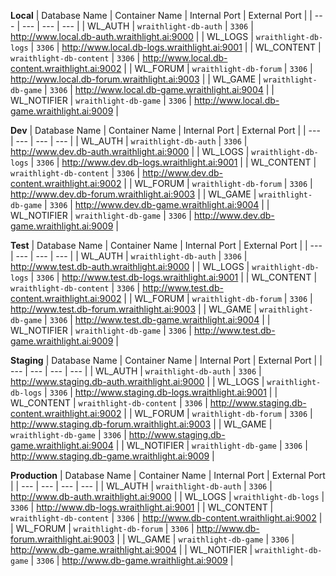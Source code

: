 **Local**
| Database Name     | Container Name            | Internal Port | External Port                                     |
| ---               | ---                       | ---           | ---                                               |
| WL_AUTH           | `wraithlight-db-auth`     | `3306`        | http://www.local.db-auth.wraithlight.ai:9000      |
| WL_LOGS           | `wraithlight-db-logs`     | `3306`        | http://www.local.db-logs.wraithlight.ai:9001      |
| WL_CONTENT        | `wraithlight-db-content`  | `3306`        | http://www.local.db-content.wraithlight.ai:9002   |
| WL_FORUM          | `wraithlight-db-forum`    | `3306`        | http://www.local.db-forum.wraithlight.ai:9003     |
| WL_GAME           | `wraithlight-db-game`     | `3306`        | http://www.local.db-game.wraithlight.ai:9004      |
| WL_NOTIFIER       | `wraithlight-db-game`     | `3306`        | http://www.local.db-game.wraithlight.ai:9009      |

**Dev**
| Database Name     | Container Name            | Internal Port | External Port                                   |
| ---               | ---                       | ---           | ---                                             |
| WL_AUTH           | `wraithlight-db-auth`     | `3306`        | http://www.dev.db-auth.wraithlight.ai:9000      |
| WL_LOGS           | `wraithlight-db-logs`     | `3306`        | http://www.dev.db-logs.wraithlight.ai:9001      |
| WL_CONTENT        | `wraithlight-db-content`  | `3306`        | http://www.dev.db-content.wraithlight.ai:9002   |
| WL_FORUM          | `wraithlight-db-forum`    | `3306`        | http://www.dev.db-forum.wraithlight.ai:9003     |
| WL_GAME           | `wraithlight-db-game`     | `3306`        | http://www.dev.db-game.wraithlight.ai:9004      |
| WL_NOTIFIER       | `wraithlight-db-game`     | `3306`        | http://www.dev.db-game.wraithlight.ai:9009      |

**Test**
| Database Name     | Container Name            | Internal Port | External Port                                    |
| ---               | ---                       | ---           | ---                                              |
| WL_AUTH           | `wraithlight-db-auth`     | `3306`        | http://www.test.db-auth.wraithlight.ai:9000      |
| WL_LOGS           | `wraithlight-db-logs`     | `3306`        | http://www.test.db-logs.wraithlight.ai:9001      |
| WL_CONTENT        | `wraithlight-db-content`  | `3306`        | http://www.test.db-content.wraithlight.ai:9002   |
| WL_FORUM          | `wraithlight-db-forum`    | `3306`        | http://www.test.db-forum.wraithlight.ai:9003     |
| WL_GAME           | `wraithlight-db-game`     | `3306`        | http://www.test.db-game.wraithlight.ai:9004      |
| WL_NOTIFIER       | `wraithlight-db-game`     | `3306`        | http://www.test.db-game.wraithlight.ai:9009      |

**Staging**
| Database Name     | Container Name            | Internal Port | External Port                                       |
| ---               | ---                       | ---           | ---                                                 |
| WL_AUTH           | `wraithlight-db-auth`     | `3306`        | http://www.staging.db-auth.wraithlight.ai:9000      |
| WL_LOGS           | `wraithlight-db-logs`     | `3306`        | http://www.staging.db-logs.wraithlight.ai:9001      |
| WL_CONTENT        | `wraithlight-db-content`  | `3306`        | http://www.staging.db-content.wraithlight.ai:9002   |
| WL_FORUM          | `wraithlight-db-forum`    | `3306`        | http://www.staging.db-forum.wraithlight.ai:9003     |
| WL_GAME           | `wraithlight-db-game`     | `3306`        | http://www.staging.db-game.wraithlight.ai:9004      |
| WL_NOTIFIER       | `wraithlight-db-game`     | `3306`        | http://www.staging.db-game.wraithlight.ai:9009      |


**Production**
| Database Name     | Container Name            | Internal Port | External Port                               |
| ---               | ---                       | ---           | ---                                         |
| WL_AUTH           | `wraithlight-db-auth`     | `3306`        | http://www.db-auth.wraithlight.ai:9000      |
| WL_LOGS           | `wraithlight-db-logs`     | `3306`        | http://www.db-logs.wraithlight.ai:9001      |
| WL_CONTENT        | `wraithlight-db-content`  | `3306`        | http://www.db-content.wraithlight.ai:9002   |
| WL_FORUM          | `wraithlight-db-forum`    | `3306`        | http://www.db-forum.wraithlight.ai:9003     |
| WL_GAME           | `wraithlight-db-game`     | `3306`        | http://www.db-game.wraithlight.ai:9004      |
| WL_NOTIFIER       | `wraithlight-db-game`     | `3306`        | http://www.db-game.wraithlight.ai:9009      |
